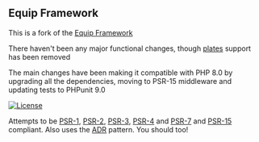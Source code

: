## Equip Framework

This is a fork of the [Equip Framework](https://github.com/equip/framework)

There haven't been any major functional changes, though [plates](https://platesphp.com/) support has been removed

The main changes have been making it compatible with PHP 8.0 by  upgrading all the dependencies,
moving to PSR-15 middleware and updating tests to PHPunit 9.0

[![License](https://img.shields.io/packagist/l/equip/framework.svg)](https://github.com/pagely/framework/blob/master/LICENSE)

Attempts to be [PSR-1](http://www.php-fig.org/psr/psr-1/),
[PSR-2](http://www.php-fig.org/psr/psr-2/),
[PSR-3](http://www.php-fig.org/psr/psr-3/),
[PSR-4](http://www.php-fig.org/psr/psr-4/) and
[PSR-7](http://www.php-fig.org/psr/psr-7/) and
[PSR-15](http://www.php-fig.org/psr/psr-15/) compliant. Also uses the
[ADR](https://github.com/pmjones/adr) pattern. You should too!

